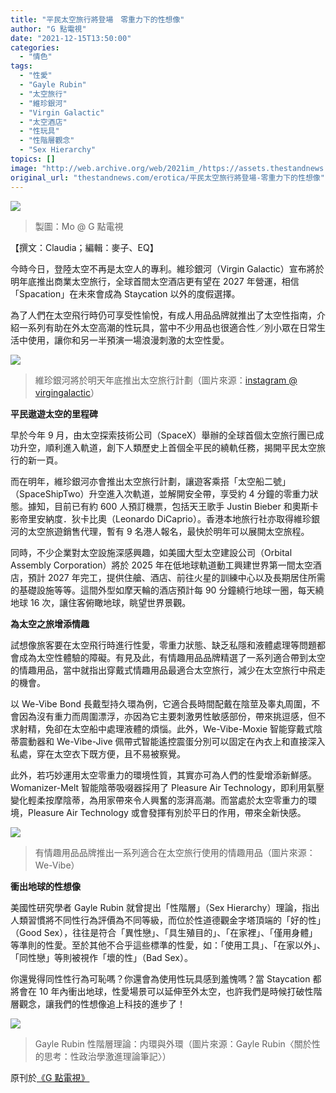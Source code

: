 ```yaml
---
title: "平民太空旅行將登場　零重力下的性想像"
author: "G 點電視"
date: "2021-12-15T13:50:00"
categories:
  - "情色"
tags:
  - "性愛"
  - "Gayle Rubin"
  - "太空旅行"
  - "維珍銀河"
  - "Virgin Galactic"
  - "太空酒店"
  - "性玩具"
  - "性階層觀念"
  - "Sex Hierarchy"
topics: []
image: "http://web.archive.org/web/2021im_/https://assets.thestandnews.com/media/photos/8976454326541324511231421354221065744.png"
original_url: "thestandnews.com/erotica/平民太空旅行將登場-零重力下的性想像"
---
```

![](http://web.archive.org/web/2021im_/https://assets.thestandnews.com/media/photos/8976454326541324511231421354221065744.png)
> 製圖：Mo @ G 點電視

【撰文：Claudia；編輯：麥子、EQ】

今時今日，登陸太空不再是太空人的專利。維珍銀河（Virgin Galactic）宣布將於明年底推出商業太空旅行，全球首間太空酒店更有望在 2027 年營運，相信「Spacation」在未來會成為 Staycation 以外的度假選擇。

為了人們在太空飛行時仍可享受性愉悅，有成人用品品牌就推出了太空性指南，介紹一系列有助在外太空高潮的性玩具，當中不少用品也很適合性／別小眾在日常生活中使用，讓你和另一半預演一場浪漫刺激的太空性愛。

![](http://web.archive.org/web/2021im_/https://gdottv.com/main/wp-content/uploads/2021/12/%E5%B9%B3%E6%B0%91%E5%A4%AA%E7%A9%BA%E6%97%85%E8%A1%8C%E5%B0%87%E7%99%BB%E5%A0%B4-%E9%9B%B6%E9%87%8D%E5%8A%9B%E4%B8%8B%E7%9A%84%E6%80%A7%E6%83%B3%E5%83%8F-1.jpg.webp)
> 維珍銀河將於明天年底推出太空旅行計劃（圖片來源：[instagram @ virgingalactic](http://web.archive.org/web/20211215074412/https://www.instagram.com/p/CSNK2f2tgNR/)）

**平民遨遊太空的里程碑**

早於今年 9 月，由太空探索技術公司（SpaceX）舉辦的全球首個太空旅行團已成功升空，順利進入軌道，創下人類歷史上首個全平民的繞軌任務，揭開平民太空旅行的新一頁。

而在明年，維珍銀河亦會推出太空旅行計劃，讓遊客乘搭「太空船二號」（SpaceShipTwo）升空進入次軌道，並解開安全帶，享受約 4 分鐘的零重力狀態。據知，目前已有約 600 人預訂機票，包括天王歌手 Justin Bieber 和奧斯卡影帝里安納度．狄卡比奧（Leonardo DiCaprio）。香港本地旅行社亦取得維珍銀河的太空旅遊銷售代理，暫有 9 名港人報名，最快於明年可以展開太空旅程。

同時，不少企業對太空設施深感興趣，如美國大型太空建設公司（Orbital Assembly Corporation）將於 2025 年在低地球軌道動工興建世界第一間太空酒店，預計 2027 年完工，提供住艙、酒店、前往火星的訓練中心以及長期居住所需的基礎設施等等。這間外型如摩天輪的酒店預計每 90 分鐘繞行地球一圈，每天繞地球 16 次，讓住客俯瞰地球，眺望世界景觀。

**為太空之旅增添情趣**

試想像旅客要在太空飛行時進行性愛，零重力狀態、缺乏私隱和液體處理等問題都會成為太空性體驗的障礙。有見及此，有情趣用品品牌精選了一系列適合帶到太空的情趣用品，當中就指出穿戴式情趣用品最適合太空旅行，減少在太空旅行中飛走的機會。

以 We-Vibe Bond 長戴型持久環為例，它適合長時間配戴在陰莖及睾丸周圍，不會因為沒有重力而周圍漂浮，亦因為它主要刺激男性敏感部份，帶來挑逗感，但不求射精，免卻在太空船中處理液體的煩惱。此外，We-Vibe-Moxie 智能穿戴式陰蒂震動器和 We-Vibe-Jive 佩帶式智能遙控震蛋分別可以固定在內衣上和直接深入私處，穿在太空衣下既方便，且不易被察覺。

此外，若巧妙運用太空零重力的環境性質，其實亦可為人們的性愛增添新鮮感。Womanizer-Melt 智能陰蒂吸啜器採用了 Pleasure Air Technology，即利用氣壓變化輕柔按摩陰蒂，為用家帶來令人興奮的澎湃高潮。而當處於太空零重力的環境，Pleasure Air Technology 或會發揮有別於平日的作用，帶來全新快感。

![](http://web.archive.org/web/2021im_/https://gdottv.com/main/wp-content/uploads/2021/12/%E5%B9%B3%E6%B0%91%E5%A4%AA%E7%A9%BA%E6%97%85%E8%A1%8C%E5%B0%87%E7%99%BB%E5%A0%B4-%E9%9B%B6%E9%87%8D%E5%8A%9B%E4%B8%8B%E7%9A%84%E6%80%A7%E6%83%B3%E5%83%8F-2.jpg.webp)
> 有情趣用品品牌推出一系列適合在太空旅行使用的情趣用品（圖片來源：We-Vibe）

**衝出地球的性想像**

美國性研究學者 Gayle Rubin 就曾提出「性階層」（Sex Hierarchy）理論，指出人類習慣將不同性行為評價為不同等級，而位於性道德觀金字塔頂端的「好的性」（Good Sex），往往是符合「異性戀」、「具生殖目的」、「在家裡」、「僅用身體」等準則的性愛。至於其他不合乎這些標準的性愛，如：「使用工具」、「在家以外」、「同性戀」等則被視作「壞的性」（Bad Sex）。

你還覺得同性性行為可恥嗎？你還會為使用性玩具感到羞愧嗎？當 Staycation 都將會在 10 年內衝出地球，性愛場景可以延伸至外太空，也許我們是時候打破性階層觀念，讓我們的性想像追上科技的進步了！

![](http://web.archive.org/web/2021im_/https://gdottv.com/main/wp-content/uploads/2021/12/%E5%B9%B3%E6%B0%91%E5%A4%AA%E7%A9%BA%E6%97%85%E8%A1%8C%E5%B0%87%E7%99%BB%E5%A0%B4-%E9%9B%B6%E9%87%8D%E5%8A%9B%E4%B8%8B%E7%9A%84%E6%80%A7%E6%83%B3%E5%83%8F-4.jpg.webp)
> Gayle Rubin 性階層理論：内環與外環（圖片來源：Gayle Rubin〈關於性的思考：性政治學激進理論筆記〉）

原刊於[《G 點電視》](http://web.archive.org/web/20211215074412/https://gdottv.com/main/archives/26720)